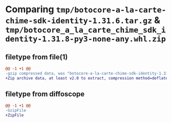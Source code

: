 # Comparing `tmp/botocore-a-la-carte-chime-sdk-identity-1.31.6.tar.gz` & `tmp/botocore_a_la_carte_chime_sdk_identity-1.31.8-py3-none-any.whl.zip`

## filetype from file(1)

```diff
@@ -1 +1 @@
-gzip compressed data, was "botocore-a-la-carte-chime-sdk-identity-1.31.6.tar", last modified: Thu Jul 20 01:20:12 2023, max compression
+Zip archive data, at least v2.0 to extract, compression method=deflate
```

## filetype from diffoscope

```diff
@@ -1 +1 @@
-GzipFile
+ZipFile
```

